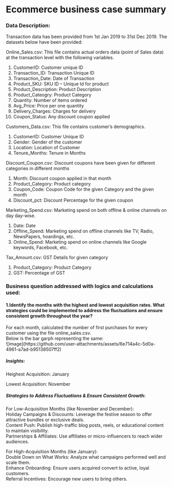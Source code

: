 <h1>Ecommerce business case summary  </h1>

<h3>Data Description: </h3>
Transaction data has been provided from 1st Jan 2019 to 31st Dec 2019. 
The datasets below have been provided:

Online_Sales.csv: This file contains actual orders data (point of Sales data) at the transaction level with the following variables.
1.	CustomerID: Customer unique ID
2.	Transaction_ID: Transaction Unique ID
3.	Transaction_Date: Date of Transaction
4.	Product_SKU: SKU ID – Unique Id for product
5.	Product_Description: Product Description
6.	Product_Cateogry: Product Category
7.	Quantity: Number of items ordered
8.	Avg_Price: Price per one quantity
9.	Delivery_Charges: Charges for delivery
10.	Coupon_Status: Any discount coupon applied

Customers_Data.csv: This file contains customer’s demographics.
1.	CustomerID: Customer Unique ID
2.	Gender: Gender of the customer
3.	Location: Location of Customer
4.	Tenure_Months: Tenure in Months

Discount_Coupon.csv: Discount coupons have been given for different categories in different
months
1.	Month: Discount coupon applied in that month
2.	Product_Category: Product category
3.	Coupon_Code: Coupon Code for the given Category and the given month
4.	Discount_pct: Discount Percentage for the given coupon

Marketing_Spend.csv: Marketing spend on both offline & online channels on day day-wise.
1.	Date: Date
2.	Offline_Spend: Marketing spend on offline channels like TV, Radio, NewsPapers, hoardings, etc.
3.	Online_Spend: Marketing spend on online channels like Google keywords, Facebook, etc.

Tax_Amount.csv: GST Details for given category
1.	Product_Category: Product Category
2.	GST: Percentage of GST


<h3>Business question addressed with logics and calculations used: </h3>

<h4>1.Identify the months with the highest and lowest acquisition rates. What strategies could be implemented to address the fluctuations and ensure consistent growth throughout the year?</h4>
For each month, calculated the number of first purchases for every customer using the file online_sales.csv. </br>
Below is the bar garph representing the same: </br>
![image](https://github.com/user-attachments/assets/6e714a4c-5d0a-4961-a7ad-b95138507ff2)

<h5>Insights:</h5>

Heighest Acquisition: January

Lowest Acquisition: November

<h5>Strategies to Address Fluctuations & Ensure Consistent Growth:</h5>

For Low-Acquisition Months (like November and December): </br>
Holiday Campaigns & Discounts: Leverage the festive season to offer attractive bundles or exclusive deals.</br>
Content Push: Publish high-traffic blog posts, reels, or educational content to maintain visibility.</br>
Partnerships & Affiliates: Use affiliates or micro-influencers to reach wider audiences.</br>

For High-Acquisition Months (like January):</br>
Double Down on What Works: Analyze what campaigns performed well and scale them.</br>
Enhance Onboarding: Ensure users acquired convert to active, loyal customers.</br>
Referral Incentives: Encourage new users to bring others.




